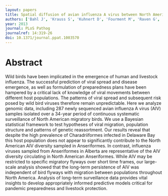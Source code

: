 ```yaml
---
layout: papers
title: Spatial diffusion of avian influenza A virus between North American migratory bird populations maintains genetic diversity and persistence
authors: ['Bahl J', 'Krauss S', 'Kuhnert D', 'Fourment M', 'Raven G', 'Pryor P', 'Niles LJ', 'Danner A', 'Walker D', 'Mendenhall I', 'Su YC', 'Dugan VG', 'Halpin RA', 'Stockwell TB', 'Webby RJ', 'Wentworth DE', 'Drummond AJ', 'Smith GJD', 'Webster RG']
year: 2013
journal: PLoS Pathog
journalref: 14:319-26
doi: 10.1371/journal.ppat.1003570
---
```


# Abstract

Wild birds have been implicated in the emergence of human and livestock influenza. The successful prediction of viral spread and disease emergence, as well as formulation of preparedness plans have been hampered by a critical lack of knowledge of viral movements between different host populations. The patterns of viral spread and subsequent risk posed by wild bird viruses therefore remain unpredictable. Here we analyze genomic data, including 287 newly sequenced avian influenza A virus (AIV) samples isolated over a 34-year period of continuous systematic surveillance of North American migratory birds. We use a Bayesian statistical framework to test hypotheses of viral migration, population structure and patterns of genetic reassortment. Our results reveal that despite the high prevalence of Charadriiformes infected in Delaware Bay this host population does not appear to significantly contribute to the North American AIV diversity sampled in Anseriformes. In contrast, influenza viruses sampled from Anseriformes in Alberta are representative of the AIV diversity circulating in North American Anseriformes. While AIV may be restricted to specific migratory flyways over short time frames, our large-scale analysis showed that the long-term persistence of AIV was independent of bird flyways with migration between populations throughout North America. Analysis of long-term surveillance data provides vital insights to develop appropriately informed predictive models critical for pandemic preparedness and livestock protection.